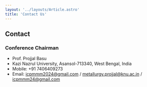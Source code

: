 ```yaml
---
layout: '../layouts/Article.astro'
title: 'Contact Us'
---
```


## Contact

### Conference Chairman

- Prof. Projjal Basu
- Kazi Nazrul University, Asansol-713340, West Bengal, India
- Mobile: +91 7406409273
- Email: icpmmm2024@gmail.com / metallurgy.projjal@knu.ac.in / icpmmm24@gmail.com
